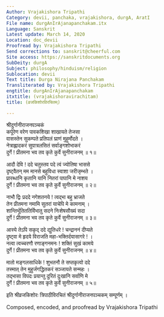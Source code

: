 ```yaml
---
Author: Vrajakishora Tripathi
Category: devii, panchaka, vrajakishora, durgA, AratI
File name: durgAnIrAjanapanchakam.itx
Language: Sanskrit
Latest update: March 14, 2020
Location: doc_devii
Proofread by: Vrajakishora Tripathi
Send corrections to: sanskrit@cheerful.com
Site access: https://sanskritdocuments.org
SubDeity: durgA
Subject: philosophy/hinduism/religion
Sublocation: devii
Text title: Durga Nirajana Panchakam
Transliterated by: Vrajakishora Tripathi
engtitle: durgAnIrAjanapanchakam
itxtitle: (vrajakishoravirachitam)
title: (व्रजकिशोरविरचितम्)

---
```

  
 श्रीदुर्गानीराजनपञ्चकं   
कर्पूरेण वरेण पावकशिखा शाखायते तेजसा  
     वासस्तेन सुकम्पते प्रतिपलं घ्राणं मुहुर्मोदते ।  
नेत्राह्लादकरं सुपात्रलसितं सर्वाङ्गशोभाकरं  
     दुर्गे ! प्रीतमना भव तव कृते कुर्वे सुनीराजनम् ॥ १॥  
  
आदौ देवि ! ददे चतुस्तव पदे त्वं ज्योतिषा भाससे  
     दृष्ट्वैतन् मम मानसे बहुविधा स्वाशा जरीजृम्भते ।  
प्रारब्धानि कृतानि यानि नितरां पापानि मे नाशय  
     दुर्गे ! प्रीतमना भव तव कृते कुर्वे सुनीराजनम् ॥ २॥  
  
नाभौ द्विः प्रददे नगेशतनये ! त्वद्भा बहु भ्राजते  
     तेन प्रीतमना नमामि सुतरां याचेपि मे कामनाम् ।  
शान्तिर्भूतिततिर्विभातु सदने निःशेषसौख्यं सदा  
     दुर्गे ! प्रीतमना भव तव कृते कुर्वे सुनीराजनम् ॥ ३॥  
  
आस्ये तेऽपि सकृद् ददे द्युतिधरे ! चन्द्राननं दीप्यते  
     दृष्ट्वा मे हृदये विराजति महा-भक्तिर्दयासागरे ! ।  
नत्वा त्वच्चरणौ रणाङ्गनमनः ! शक्तिं सुखं कामये  
     दुर्गे ! प्रीतमना भव तव कृते कुर्वे सुनीराजनम् ॥ ४॥  
  
मातो मङ्गलसाधिके ! शुभतनौ ते सप्तकृत्वो ददे  
     तस्मात् तेन मुहुर्जगद्धितकरं सञ्जायते सन्महः ।  
तद्भासा विपदः प्रयान्तु दुरितं दुःखानि सर्वाणि मे  
     दुर्गे ! प्रीतमना भव तव कृते कुर्वे सुनीराजनम् ॥ ५॥  
  
इति श्रीव्रजकिशोरः त्रिपाठीविरचितं श्रीदुर्गानीराजनपञ्चकम् सम्पूर्णम् ।  
  
  
Composed, encoded, and proofread by Vrajakishora Tripathi  
  
